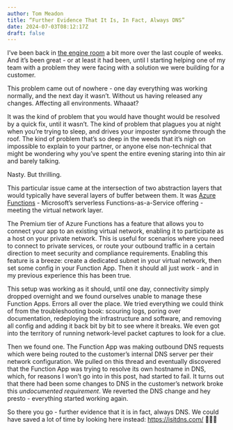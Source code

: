 ```yaml
---
author: Tom Meadon
title: “Further Evidence That It Is, In Fact, Always DNS”
date: 2024-07-03T08:12:17Z
draft: false
---
```


I’ve been back in [the engine room](https://architectelevator.com/) a bit more over the last couple of weeks. And it’s been great - or at least it had been, until I starting helping one of my team with a problem they were facing with a solution we were building for a customer.  

This problem came out of nowhere - one day everything was working normally, and the next day it wasn’t. Without us having released any changes. Affecting all environments. Whaaat?

It was the kind of problem that you would have thought would be resolved by a quick fix, until it wasn’t. The kind of problem that plagues you at night when you’re trying to sleep, and drives your imposter syndrome through the roof. The kind of problem that’s so deep in the weeds that it’s nigh on impossible to explain to your partner, or anyone else non-technical that might be wondering why you’ve spent the entire evening staring into thin air and barely talking. 

Nasty. But thrilling. 

This particular issue came at the intersection of two abstraction layers that would typically have several layers of buffer between them. It was [Azure Functions](https://learn.microsoft.com/en-us/azure/azure-functions/functions-overview) - Microsoft’s serverless Functions-as-a-Service offering - meeting the virtual network layer. 

The Premium tier of Azure Functions has a feature that allows you to connect your app to an existing virtual network, enabling it to participate as a host on your private network. This is useful for scenarios where you need to connect to private services, or route your outbound traffic in a certain direction to meet security and compliance requirements. Enabling this feature is a breeze: create a dedicated subnet in your virtual network, then set some config in your Function App. Then it should all just work - and in my previous experience this has been true. 

This setup was working as it should, until one day, connectivity simply dropped overnight and we found ourselves unable to manage these Function Apps. Errors all over the place. We tried everything we could think of from the troubleshooting book: scouring logs, poring over documentation, redeploying the infrastructure and software, and removing all config and adding it back bit by bit to see where it breaks. We even got into the territory of running network-level packet captures to look for a clue. 

Then we found one. The Function App was making outbound DNS requests which were being routed to the customer’s internal DNS server per their network configuration. We pulled on this thread and eventually discovered that the Function App was trying to resolve its own hostname in DNS, which, for reasons I won’t go into in this post, had started to fail. It turns out that there had been some changes to DNS in the customer’s network broke this *undocumented requirement*. We reverted the DNS change and hey presto - everything started working again. 

So there you go - further evidence that it is in fact, always DNS. We could have saved a lot of time by looking here instead: https://isitdns.com/ 🤷🏼‍♂️


